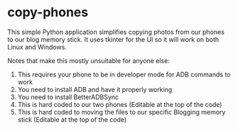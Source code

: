 # copy-phones
This simple Python application simplifies copying photos from our phones to our blog memory stick.
It uses tkinter for the UI so it will work on both Linux and Windows.

Notes that make this mostly unsuitable for anyone else:

1. This requires your phone to be in developer mode for ADB commands to work
2. You need to install ADB and have it properly working
3. You need to install BetterADBSync
4. This is hard coded to our two phones (Editable at the top of the code)
5. This is hard coded to moving the files to our specific Blogging memory stick (Editable at the top of the code)
